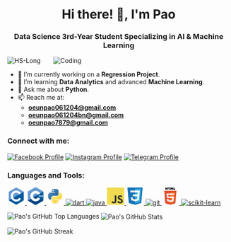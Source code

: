 <h1 align="center">Hi there! 👋, I'm Pao</h1>
<h3 align="center">Data Science 3rd-Year Student Specializing in AI & Machine Learning</h3>

<img align="right" alt="Coding" width="400" src="https://media.tenor.com/IQ6Z-aPhr1wAAAAd/date-everywhere-data.gif">

<p align="left"> <img src="https://komarev.com/ghpvc/?username=HS-Long&label=Profile%20views&color=0e75b6&style=flat" alt="HS-Long" /> </p>

- 🔭 I’m currently working on a **Regression Project**.
- 🌱 I’m learning **Data Analytics** and advanced **Machine Learning**.
- 💬 Ask me about **Python**.
- 📫 Reach me at:
  - **oeunpao061204@gmail.com**
  - **oeunpao061204bn@gmail.com**
  - **oeunpao7879@gmail.com**

<h3 align="left">Connect with me:</h3>
<p align="left">
  <a href="https://www.facebook.com/profile.php?id=100035142420618&mibextid=ZbWKwL" target="blank"><img align="center" src="https://raw.githubusercontent.com/rahuldkjain/github-profile-readme-generator/master/src/images/icons/Social/facebook.svg" alt="Facebook Profile" height="30" width="40" /></a>
  <a href="https://www.instagram.com/oeun_pao?igsh=c2RqbjlxcGN0MDFt" target="blank"><img align="center" src="https://raw.githubusercontent.com/rahuldkjain/github-profile-readme-generator/master/src/images/icons/Social/instagram.svg" alt="Instagram Profile" height="30" width="40" /></a>
  <a href="https://t.me/Oeun_Pao" target="blank"><img align="center" src="https://upload.wikimedia.org/wikipedia/commons/8/82/Telegram_logo.svg" alt="Telegram Profile" height="30" width="40" /></a>
</p>


<h3 align="left">Languages and Tools:</h3>
<p align="left">
  <a href="https://www.cprogramming.com/" target="_blank" rel="noreferrer">
    <img src="https://raw.githubusercontent.com/devicons/devicon/master/icons/c/c-original.svg" alt="c" width="40" height="40"/>
  </a>
  <a href="https://www.w3schools.com/cpp/" target="_blank" rel="noreferrer">
    <img src="https://raw.githubusercontent.com/devicons/devicon/master/icons/cplusplus/cplusplus-original.svg" alt="cplusplus" width="40" height="40"/>
  </a>
  <a href="https://www.python.org" target="_blank" rel="noreferrer">
    <img src="https://raw.githubusercontent.com/devicons/devicon/master/icons/python/python-original.svg" alt="python" width="40" height="40"/>
  </a>
  <a href="https://www.dart.dev" target="_blank" rel="noreferrer">
    <img src="https://cdn-images-1.medium.com/v2/resize:fit:1200/1*knHF_qpxdtS8h0Z8EeqowA.png" alt="dart" width="40" height="40"/>
  </a>
  <a href="https://www.java.com/en/" target="_blank" rel="noreferrer">
    <img src="https://avatars3.githubusercontent.com/u/18692364?s=400&v=4" alt="java" width="40" height="40"/>
  </a>
  <a href="https://www.javascript.com/" target="_blank" rel="noreferrer">
    <img src="https://raw.githubusercontent.com/devicons/devicon/master/icons/javascript/javascript-original.svg" alt="javascript" width="40" height="40"/>
  </a>
  <a href="https://www.w3.org/Style/CSS/Overview.en.html" target="_blank" rel="noreferrer">
    <img src="https://raw.githubusercontent.com/devicons/devicon/master/icons/css3/css3-original.svg" alt="css" width="40" height="40"/>
  </a>
  <a href="https://git-scm.com/" target="_blank" rel="noreferrer"> 
    <img src="https://www.vectorlogo.zone/logos/git-scm/git-scm-icon.svg" alt="git" width="40" height="40"/> 
  </a>
  <a href="https://www.w3.org/html/" target="_blank" rel="noreferrer">
    <img src="https://raw.githubusercontent.com/devicons/devicon/master/icons/html5/html5-original-wordmark.svg" alt="html5" width="40" height="40"/>
  </a>
  <a href="https://scikit-learn.org/stable/" target="_blank" rel="noreferrer">
    <img src="https://upload.wikimedia.org/wikipedia/commons/thumb/0/05/Scikit_learn_logo_small.svg/1280px-Scikit_learn_logo_small.svg.png" alt="scikit-learn" width="40" height="40"/>
  </a>
</p>

<p><img align="left" src="https://github-readme-stats.vercel.app/api/top-langs?username=Oeunpao99&show_icons=true&locale=en&layout=compact" alt="Pao's GitHub Top Languages" /></p>

<p>&nbsp;<img align="center" src="https://github-readme-stats.vercel.app/api?username=Oeunpao99&show_icons=true&locale=en" alt="Pao's GitHub Stats" /></p>

<p><img align="center" src="https://github-readme-streak-stats.herokuapp.com/?user=Oeunpao99" alt="Pao's GitHub Streak" /></p>



